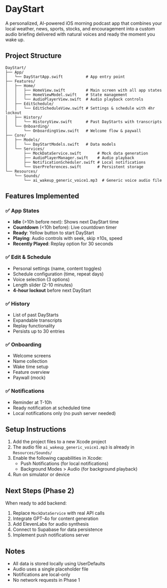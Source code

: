 # DayStart

A personalized, AI-powered iOS morning podcast app that combines your local weather, news, sports, stocks, and encouragement into a custom audio briefing delivered with natural voices and ready the moment you wake up.

## Project Structure

```
DayStart/
├── App/
│   └── DayStartApp.swift          # App entry point
├── Features/
│   ├── Home/
│   │   ├── HomeView.swift         # Main screen with all app states
│   │   ├── HomeViewModel.swift    # State management
│   │   └── AudioPlayerView.swift  # Audio playback controls
│   ├── EditSchedule/
│   │   └── EditScheduleView.swift # Settings & schedule with 4hr lockout
│   ├── History/
│   │   └── HistoryView.swift      # Past DayStarts with transcripts
│   └── Onboarding/
│       └── OnboardingView.swift   # Welcome flow & paywall
├── Core/
│   ├── Models/
│   │   └── DayStartModels.swift   # Data models
│   └── Services/
│       ├── MockDataService.swift       # Mock data generation
│       ├── AudioPlayerManager.swift    # Audio playback
│       ├── NotificationScheduler.swift # Local notifications
│       └── UserPreferences.swift       # Persistent storage
└── Resources/
    └── Sounds/
        └── ai_wakeup_generic_voice1.mp3  # Generic voice audio file
```

## Features Implemented

### ✅ App States
- **Idle** (>10h before next): Shows next DayStart time
- **Countdown** (<10h before): Live countdown timer
- **Ready**: Yellow button to start DayStart
- **Playing**: Audio controls with seek, skip ±10s, speed
- **Recently Played**: Replay option for 30 seconds

### ✅ Edit & Schedule
- Personal settings (name, content toggles)
- Schedule configuration (time, repeat days)
- Voice selection (3 options)
- Length slider (2-10 minutes)
- **4-hour lockout** before next DayStart

### ✅ History
- List of past DayStarts
- Expandable transcripts
- Replay functionality
- Persists up to 30 entries

### ✅ Onboarding
- Welcome screens
- Name collection
- Wake time setup
- Feature overview
- Paywall (mock)

### ✅ Notifications
- Reminder at T-10h
- Ready notification at scheduled time
- Local notifications only (no push server needed)

## Setup Instructions

1. Add the project files to a new Xcode project
2. The audio file `ai_wakeup_generic_voice1.mp3` is already in `Resources/Sounds/`
3. Enable the following capabilities in Xcode:
   - Push Notifications (for local notifications)
   - Background Modes > Audio (for background playback)
4. Run on simulator or device

## Next Steps (Phase 2)

When ready to add backend:
1. Replace `MockDataService` with real API calls
2. Integrate GPT-4o for content generation
3. Add ElevenLabs for audio synthesis
4. Connect to Supabase for data persistence
5. Implement push notifications server

## Notes

- All data is stored locally using UserDefaults
- Audio uses a single placeholder file
- Notifications are local-only
- No network requests in Phase 1
